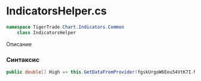 
# IndicatorsHelper.cs
```csharp
namespace TigerTrade.Chart.Indicators.Common  
    class IndicatorsHelper
```

Описание

### Синтаксис
```csharp
public double[] High => this.GetDataFromProvider(fgskUrgoW6Eeu54VtK7I.N1OgSwT16Kl(-101316667 ^ -101286087));{ get; }
```
